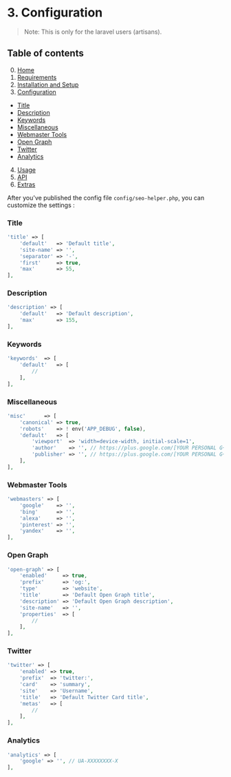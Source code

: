# 3. Configuration

> Note: This is only for the laravel users (artisans).

## Table of contents

0. [Home](0-Home.md)
1. [Requirements](1-Requirements.md)
2. [Installation and Setup](2-Installation-and-Setup.md)
3. [Configuration](3-Configuration.md)
  * [Title](#title)
  * [Description](#description)
  * [Keywords](#keywords)
  * [Miscellaneous](#miscellaneous)
  * [Webmaster Tools](#webmaster-tools)
  * [Open Graph](#open-graph)
  * [Twitter](#twitter)
  * [Analytics](#analytics)
4. [Usage](4-Usage.md)
5. [API](5-API.md)
6. [Extras](6-Extras.md)

After you've published the config file `config/seo-helper.php`, you can customize the settings :

### Title

```php
'title' => [
    'default'   => 'Default title',
    'site-name' => '',
    'separator' => '-',
    'first'     => true,
    'max'       => 55,
],
```

### Description

```php
'description' => [
    'default'   => 'Default description',
    'max'       => 155,
],
```

### Keywords

```php
'keywords'  => [
    'default'   => [
        //
    ],
],
```

### Miscellaneous

```php
'misc'      => [
    'canonical' => true,
    'robots'    => ! env('APP_DEBUG', false),
    'default'   => [
        'viewport'  => 'width=device-width, initial-scale=1',
        'author'    => '', // https://plus.google.com/[YOUR PERSONAL G+ PROFILE HERE]
        'publisher' => '', // https://plus.google.com/[YOUR PERSONAL G+ PROFILE HERE]
    ],
],
```

### Webmaster Tools

```php
'webmasters' => [
    'google'    => '',
    'bing'      => '',
    'alexa'     => '',
    'pinterest' => '',
    'yandex'    => '',
],
```

### Open Graph

```php
'open-graph' => [
    'enabled'     => true,
    'prefix'      => 'og:',
    'type'        => 'website',
    'title'       => 'Default Open Graph title',
    'description' => 'Default Open Graph description',
    'site-name'   => '',
    'properties'  => [
        //
    ],
],
```

### Twitter

```php
'twitter' => [
    'enabled' => true,
    'prefix'  => 'twitter:',
    'card'    => 'summary',
    'site'    => 'Username',
    'title'   => 'Default Twitter Card title',
    'metas'   => [
        //
    ],
],
```

### Analytics

```php
'analytics' => [
    'google' => '', // UA-XXXXXXXX-X
],
```
